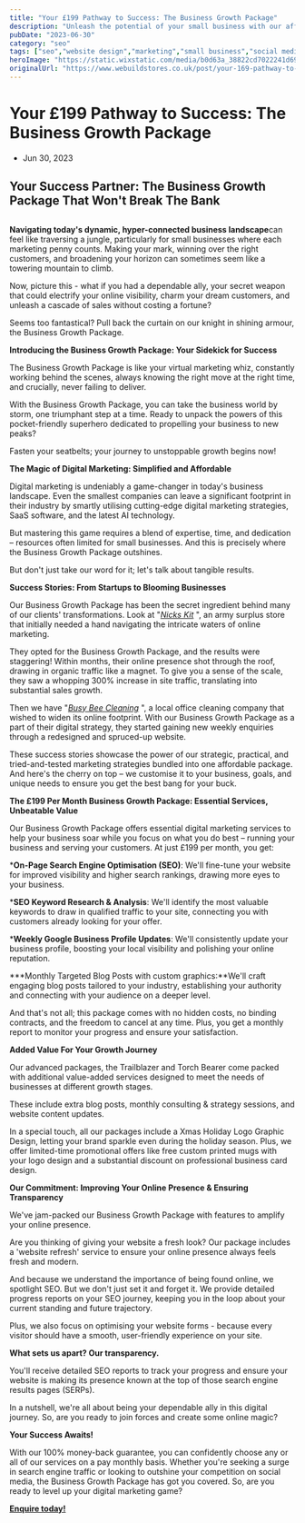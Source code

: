 ```yaml
---
title: "Your £199 Pathway to Success: The Business Growth Package"
description: "Unleash the potential of your small business with our affordable Business Growth Package. Discover a hassle-free pathway to digital marketing success that won't break the bank"
pubDate: "2023-06-30"
category: "seo"
tags: ["seo","website design","marketing","small business","social media"]
heroImage: "https://static.wixstatic.com/media/b0d63a_38822cd7022241d69e887805d0c0cd35~mv2.jpg/v1/fill/w_740,h_420,al_c,q_90,usm_0.66_1.00_0.01,enc_avif,quality_auto/b0d63a_38822cd7022241d69e887805d0c0cd35~mv2.jpg"
originalUrl: "https://www.webuildstores.co.uk/post/your-169-pathway-to-success"
---
```



# Your £199 Pathway to Success: The Business Growth Package

 * Jun 30, 2023


## Your Success Partner: The Business Growth Package That Won't Break The Bank

## 

**Navigating today's dynamic, hyper-connected business landscape**can feel like traversing a jungle, particularly for small businesses where each marketing penny counts. Making your mark, winning over the right customers, and broadening your horizon can sometimes seem like a towering mountain to climb.

 
Now, picture this - what if you had a dependable ally, your secret weapon that could electrify your online visibility, charm your dream customers, and unleash a cascade of sales without costing a fortune?

 
Seems too fantastical? Pull back the curtain on our knight in shining armour, the Business Growth Package.

 
**Introducing the Business Growth Package: Your Sidekick for Success**

 
The Business Growth Package is like your virtual marketing whiz, constantly working behind the scenes, always knowing the right move at the right time, and crucially, never failing to deliver. 

With the Business Growth Package, you can take the business world by storm, one triumphant step at a time. Ready to unpack the powers of this pocket-friendly superhero dedicated to propelling your business to new peaks? 

Fasten your seatbelts; your journey to unstoppable growth begins now! 

**The Magic of Digital Marketing: Simplified and Affordable**

Digital marketing is undeniably a game-changer in today's business landscape. Even the smallest companies can leave a significant footprint in their industry by smartly utilising cutting-edge digital marketing strategies, SaaS software, and the latest AI technology. 

But mastering this game requires a blend of expertise, time, and dedication – resources often limited for small businesses. And this is precisely where the Business Growth Package outshines. 

But don't just take our word for it; let's talk about tangible results. 

**Success Stories: From Startups to Blooming Businesses**

Our Business Growth Package has been the secret ingredient behind many of our clients' transformations. Look at "[_Nicks Kit_](https://www.nicks-kit.co.uk) ", an army surplus store that initially needed a hand navigating the intricate waters of online marketing. 

They opted for the Business Growth Package, and the results were staggering! Within months, their online presence shot through the roof, drawing in organic traffic like a magnet. To give you a sense of the scale, they saw a whopping 300% increase in site traffic, translating into substantial sales growth. 

Then we have "[_Busy Bee Cleaning_](https://www.busybeecleaning.info) ", a local office cleaning company that wished to widen its online footprint. With our Business Growth Package as a part of their digital strategy, they started gaining new weekly enquiries through a redesigned and spruced-up website. 

These success stories showcase the power of our strategic, practical, and tried-and-tested marketing strategies bundled into one affordable package. And here's the cherry on top – we customise it to your business, goals, and unique needs to ensure you get the best bang for your buck. 

**The £199 Per Month Business Growth Package: Essential Services, Unbeatable Value**

Our Business Growth Package offers essential digital marketing services to help your business soar while you focus on what you do best – running your business and serving your customers. At just £199 per month, you get:

 ***On-Page Search Engine Optimisation (SEO)**: We'll fine-tune your website for improved visibility and higher search rankings, drawing more eyes to your business.

 ***SEO Keyword Research & Analysis**: We'll identify the most valuable keywords to draw in qualified traffic to your site, connecting you with customers already looking for your offer.

 ***Weekly Google Business Profile Updates**: We'll consistently update your business profile, boosting your local visibility and polishing your online reputation.

 ***Monthly Targeted Blog Posts with custom graphics:**We'll craft engaging blog posts tailored to your industry, establishing your authority and connecting with your audience on a deeper level.

And that's not all; this package comes with no hidden costs, no binding contracts, and the freedom to cancel at any time. Plus, you get a monthly report to monitor your progress and ensure your satisfaction. 

**Added Value For Your Growth Journey**

Our advanced packages, the Trailblazer and Torch Bearer come packed with additional value-added services designed to meet the needs of businesses at different growth stages. 

These include extra blog posts, monthly consulting & strategy sessions, and website content updates. 

In a special touch, all our packages include a Xmas Holiday Logo Graphic Design, letting your brand sparkle even during the holiday season. Plus, we offer limited-time promotional offers like free custom printed mugs with your logo design and a substantial discount on professional business card design. 

**Our Commitment: Improving Your Online Presence & Ensuring Transparency**

We've jam-packed our Business Growth Package with features to amplify your online presence. 

Are you thinking of giving your website a fresh look? Our package includes a 'website refresh' service to ensure your online presence always feels fresh and modern. 

And because we understand the importance of being found online, we spotlight SEO. But we don't just set it and forget it. We provide detailed progress reports on your SEO journey, keeping you in the loop about your current standing and future trajectory. 

Plus, we also focus on optimising your website forms - because every visitor should have a smooth, user-friendly experience on your site. 

**What sets us apart? Our transparency.**

You'll receive detailed SEO reports to track your progress and ensure your website is making its presence known at the top of those search engine results pages (SERPs). 

In a nutshell, we're all about being your dependable ally in this digital journey. So, are you ready to join forces and create some online magic?

 
**Your Success Awaits!**

With our 100% money-back guarantee, you can confidently choose any or all of our services on a pay monthly basis. Whether you're seeking a surge in search engine traffic or looking to outshine your competition on social media, the Business Growth Package has got you covered. So, are you ready to level up your digital marketing game?

 
[**Enquire today!**](https://www.webuildstores.co.uk/contact)
